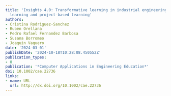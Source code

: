 ```yaml
---
title: 'Insights 4.0: Transformative learning in industrial engineering through problem‐based
  learning and project‐based learning'
authors:
- Cristina Rodriguez‐Sanchez
- Rubén Orellana
- Pedro Rafael Fernandez Barbosa
- Susana Borromeo
- Joaquin Vaquero
date: '2024-03-01'
publishDate: '2024-10-18T10:28:08.450552Z'
publication_types:
- 0
publication: '*Computer Applications in Engineering Education*'
doi: 10.1002/cae.22736
links:
- name: URL
  url: http://dx.doi.org/10.1002/cae.22736
---
```

